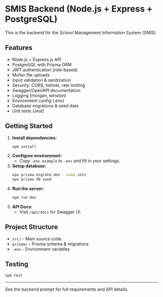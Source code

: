 # SMIS Backend (Node.js + Express + PostgreSQL)

This is the backend for the School Management Information System (SMIS).

## Features
- Node.js + Express.js API
- PostgreSQL with Prisma ORM
- JWT authentication (role-based)
- Multer file uploads
- Input validation & sanitization
- Security: CORS, helmet, rate limiting
- Swagger/OpenAPI documentation
- Logging (morgan, winston)
- Environment config (.env)
- Database migrations & seed data
- Unit tests (Jest)

## Getting Started

1. **Install dependencies:**
   ```sh
   npm install
   ```
2. **Configure environment:**
   - Copy `.env.example` to `.env` and fill in your settings.
3. **Setup database:**
   ```sh
   npx prisma migrate dev --name init
   npx prisma db seed
   ```
4. **Run the server:**
   ```sh
   npm run dev
   ```
5. **API Docs:**
   - Visit `/api/docs` for Swagger UI.

## Project Structure
- `src/` - Main source code
- `prisma/` - Prisma schema & migrations
- `.env` - Environment variables

## Testing
```sh
npm test
```

---
See the backend prompt for full requirements and API details.
